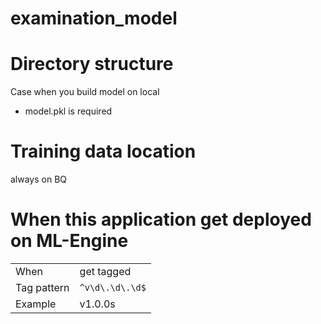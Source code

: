 # examination_model


# Directory structure
 Case when you build model on local
   - model.pkl is required
   
# Training data location
always on BQ
 
# When this application get deployed on ML-Engine
|    |    |
| ---- | ---- |
|  When  |   get tagged  |
|  Tag pattern  |  `^v\d\.\d\.\d$`  |
|  Example  |  v1.0.0s |
